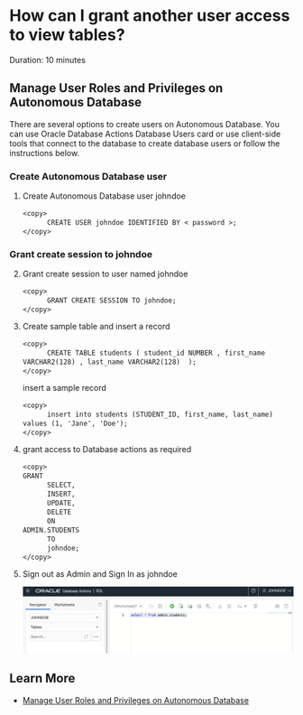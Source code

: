 # How can I grant another user access to view tables?
Duration: 10 minutes

##  Manage User Roles and Privileges on Autonomous Database

There are several options to create users on Autonomous Database. You can use Oracle Database Actions Database Users card or use client-side tools that connect to the database to create database users or follow the instructions below. 

### Create Autonomous Database user

1. Create Autonomous Database user johndoe 

      ```
      <copy> 
            CREATE USER johndoe IDENTIFIED BY < password >; 
      </copy>
      ```
### Grant create session to johndoe

2. Grant create session to user named johndoe

      ```
      <copy> 
            GRANT CREATE SESSION TO johndoe;  
      </copy>
      ```      

3. Create sample table and insert a record

      ```
      <copy> 
            CREATE TABLE students ( student_id NUMBER , first_name VARCHAR2(128) , last_name VARCHAR2(128)  );  
      </copy>
      ```  

      insert a sample record

      ```
      <copy> 
            insert into students (STUDENT_ID, first_name, last_name) values (1, 'Jane', 'Doe');
      </copy>
      ```  

4. grant access to Database actions as required
    
      ```
      <copy>
      GRANT
            SELECT,
            INSERT,
            UPDATE,
            DELETE
            ON
      ADMIN.STUDENTS
            TO
            johndoe;
      </copy>
      ```

5. Sign out as Admin and Sign In as johndoe

      ![View Table](images/grant-access.png "View Table after grant access")
      

## Learn More

* [Manage User Roles and Privileges on Autonomous Database](https://docs.oracle.com/en/cloud/paas/autonomous-database/adbsa/manage-users-privileges.html)
